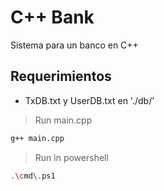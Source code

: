 # C++ Bank
Sistema para un banco en C++

## Requerimientos
- TxDB.txt y UserDB.txt en './db/'

> Run main.cpp
```sh
g++ main.cpp
```

> Run in powershell
```sh
.\cmd\.ps1
```